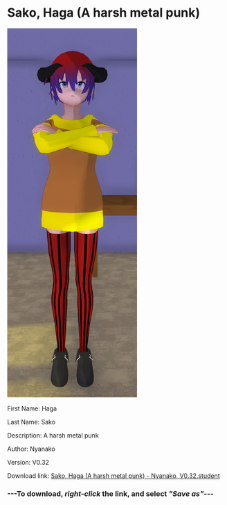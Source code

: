 # Sako, Haga (A harsh metal punk)

<img src = "https://raw.githubusercontent.com/Arbiter1223/Daigaku-Gurashi-Custom-Students/master/Students/Files/Sako%2C%20Haga%20(A%20harsh%20metal%20punk).png">

First Name: Haga

Last Name: Sako

Description: A harsh metal punk

Author: Nyanako

Version: V0.32

Download link: <a href="https://raw.githubusercontent.com/Arbiter1223/Daigaku-Gurashi-Custom-Students/master/Students/Files/Sako%2C%20Haga%20(A%20harsh%20metal%20punk)%20-%20Nyanako%2C%20V0.32.student">Sako, Haga (A harsh metal punk) - Nyanako, V0.32.student</a>

### ---**To download, _right-click_ the link, and select _"Save as"_**---
